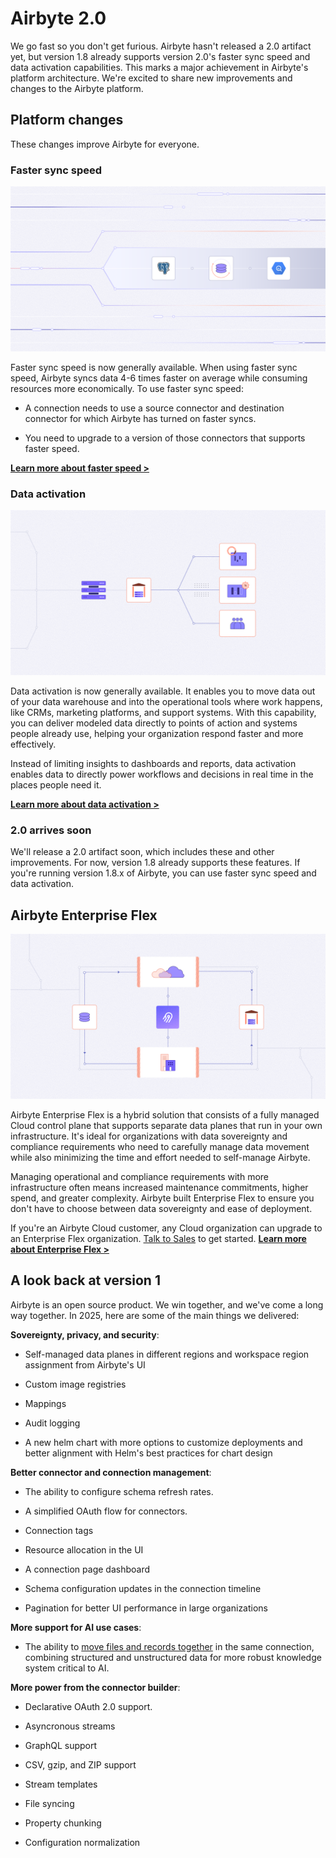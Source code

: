 # Airbyte 2.0

We go fast so you don't get furious. Airbyte hasn't released a 2.0 artifact yet, but version 1.8 already supports version 2.0's faster sync speed and data activation capabilities. This marks a major achievement in Airbyte's platform architecture. We're excited to share new improvements and changes to the Airbyte platform.

## Platform changes

These changes improve Airbyte for everyone.

### Faster sync speed

![](assets/2.0-faster-sync-speed.png)

Faster sync speed is now generally available. When using faster sync speed, Airbyte syncs data 4-6 times faster on average while consuming resources more economically. To use faster sync speed:

- A connection needs to use a source connector and destination connector for which Airbyte has turned on faster syncs.

- You need to upgrade to a version of those connectors that supports faster speed.

[**Learn more about faster speed >**](/integrations/speed-improvements)

### Data activation

![](assets/2.0-data-activation.png)

Data activation is now generally available. It enables you to move data out of your data warehouse and into the operational tools where work happens, like CRMs, marketing platforms, and support systems. With this capability, you can deliver modeled data directly to points of action and systems people already use, helping your organization respond faster and more effectively.

Instead of limiting insights to dashboards and reports, data activation enables data to directly power workflows and decisions in real time in the places people need it.

[**Learn more about data activation >**](/platform/next/move-data/elt-data-activation)

### 2.0 arrives soon

We'll release a 2.0 artifact soon, which includes these and other improvements. For now, version 1.8 already supports these features. If you're running version 1.8.x of Airbyte, you can use faster sync speed and data activation.

## Airbyte Enterprise Flex

![](assets/2-0-enterprise-flex.png)

Airbyte Enterprise Flex is a hybrid solution that consists of a fully managed Cloud control plane that supports separate data planes that run in your own infrastructure. It's ideal for organizations with data sovereignty and compliance requirements who need to carefully manage data movement while also minimizing the time and effort needed to self-manage Airbyte.

Managing operational and compliance requirements with more infrastructure often means increased maintenance commitments, higher spend, and greater complexity. Airbyte built Enterprise Flex to ensure you don't have to choose between data sovereignty and ease of deployment.

If you're an Airbyte Cloud customer, any Cloud organization can upgrade to an Enterprise Flex organization. [Talk to Sales](https://airbyte.com/company/talk-to-sales) to get started. [**Learn more about Enterprise Flex >**](/platform/next/enterprise-flex/)

## A look back at version 1

Airbyte is an open source product. We win together, and we've come a long way together. In 2025, here are some of the main things we delivered:

**Sovereignty, privacy, and security**:

- Self-managed data planes in different regions and workspace region assignment from Airbyte's UI

- Custom image registries

- Mappings

- Audit logging

- A new helm chart with more options to customize deployments and better alignment with Helm's best practices for chart design

**Better connector and connection management**:

- The ability to configure schema refresh rates.

- A simplified OAuth flow for connectors.

- Connection tags

- Resource allocation in the UI

- A connection page dashboard

- Schema configuration updates in the connection timeline

- Pagination for better UI performance in large organizations

**More support for AI use cases**:

- The ability to [move files and records together](platform/using-airbyte/sync-files-and-records) in the same connection, combining structured and unstructured data for more robust knowledge system critical to AI.

**More power from the connector builder**:

- Declarative OAuth 2.0 support.

- Asyncronous streams

 - GraphQL support

- CSV, gzip, and ZIP support

- Stream templates

- File syncing

- Property chunking

- Configuration normalization




